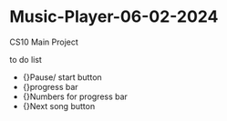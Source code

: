 # Music-Player-06-02-2024
CS10 Main Project

to do list 
- {}Pause/ start button
- {}progress bar
- {}Numbers for progress bar
- {}Next song button